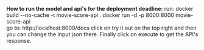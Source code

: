 **How to run the model and api's for the deployment deadline:**
run:
docker build --no-cache -t movie-score-api .
docker run -d -p 8000:8000 movie-score-api  
go to:
http://localhost:8000/docs
click on try it out on the top right and then you can change the input json there. Finally click on execute to get the API's response.